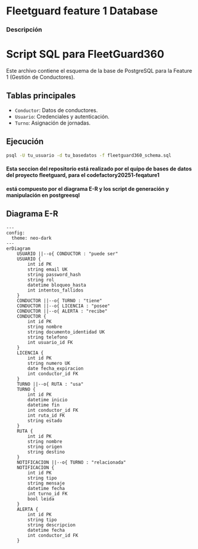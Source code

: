 # Fleetguard feature 1 Database
### Descripción 
# Script SQL para FleetGuard360

Este archivo contiene el esquema de la base de PostgreSQL para la Feature 1 (Gestión de Conductores).

## Tablas principales
- `Conductor`: Datos de conductores.
- `Usuario`: Credenciales y autenticación.
- `Turno`: Asignación de jornadas.

## Ejecución
```bash
psql -U tu_usuario -d tu_basedatos -f fleetguard360_schema.sql
```

#### Esta seccion del repositorio está realizado por el quipo de bases de datos del proyecto fleetguard, para el codefactory20251-feqature1
#### está compuesto por el diagrama E-R y los script de generación y manipulación en postgreesql
 

## Diagrama E-R

```mermaid
---
config:
  theme: neo-dark
---
erDiagram
    USUARIO ||--o{ CONDUCTOR : "puede ser"
    USUARIO {
        int id PK
        string email UK
        string password_hash
        string rol
        datetime bloqueo_hasta
        int intentos_fallidos
    }
    CONDUCTOR ||--o{ TURNO : "tiene"
    CONDUCTOR ||--o{ LICENCIA : "posee"
    CONDUCTOR ||--o{ ALERTA : "recibe"
    CONDUCTOR {
        int id PK
        string nombre
        string documento_identidad UK
        string telefono
        int usuario_id FK
    }
    LICENCIA {
        int id PK
        string numero UK
        date fecha_expiracion
        int conductor_id FK
    }
    TURNO ||--o{ RUTA : "usa"
    TURNO {
        int id PK
        datetime inicio
        datetime fin
        int conductor_id FK
        int ruta_id FK
        string estado
    }
    RUTA {
        int id PK
        string nombre
        string origen
        string destino
    }
    NOTIFICACION ||--o{ TURNO : "relacionada"
    NOTIFICACION {
        int id PK
        string tipo
        string mensaje
        datetime fecha
        int turno_id FK
        bool leida
    }
    ALERTA {
        int id PK
        string tipo
        string descripcion
        datetime fecha
        int conductor_id FK
    }

```

